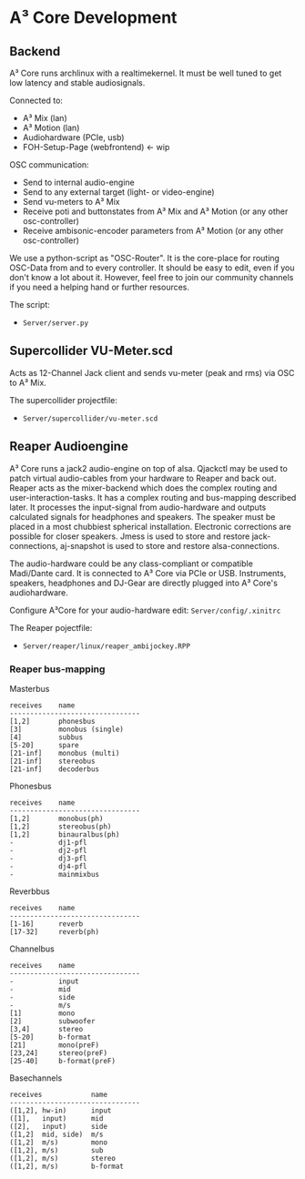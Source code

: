 # A³ Core Development
## Backend
A³ Core runs archlinux with a realtimekernel. It must be well tuned to get low latency and stable audiosignals.

Connected to:
- A³ Mix (lan)
- A³ Motion (lan)
- Audiohardware (PCIe, usb)
- FOH-Setup-Page (webfrontend) <- wip

OSC communication:
- Send to internal audio-engine
- Send to any external target (light- or video-engine)
- Send vu-meters to A³ Mix
- Receive poti and buttonstates from A³ Mix and A³ Motion (or any other osc-controller)
- Receive ambisonic-encoder parameters from A³ Motion (or any other osc-controller)

We use a python-script as "OSC-Router". It is the core-place for routing OSC-Data from and to every controller. It should be easy to edit, even if you don't know a lot about it. However, feel free to join our community channels if you need a helping hand or further resources.

The script:
- ```Server/server.py```

## Supercollider VU-Meter.scd
Acts as 12-Channel Jack client and sends vu-meter (peak and rms) via OSC to A³ Mix.

The supercollider projectfile:
- ```Server/supercollider/vu-meter.scd```

## Reaper Audioengine
A³ Core runs a jack2 audio-engine on top of alsa. Qjackctl may be used to patch virtual audio-cables from your hardware to Reaper and back out. Reaper acts as the mixer-backend which does the complex routing and user-interaction-tasks. It has a complex routing and bus-mapping described later. It processes the input-signal from audio-hardware and outputs calculated signals for headphones and speakers. The speaker must be placed in a most chubbiest spherical installation. Electronic corrections are possible for closer speakers.
Jmess is used to store and restore jack-connections, aj-snapshot is used to store and restore alsa-connections.

The audio-hardware could be any class-compliant or compatible Madi/Dante card. It is connected to A³ Core via PCIe or USB. Instruments, speakers, headphones and DJ-Gear are directly plugged into A³ Core's audiohardware.

Configure A³Core for your audio-hardware edit:
```Server/config/.xinitrc```

The Reaper pojectfile:
- ```Server/reaper/linux/reaper_ambijockey.RPP```

### Reaper bus-mapping
Masterbus
```
receives    name                
--------------------------------
[1,2]       phonesbus           
[3]         monobus (single)    
[4]         subbus              
[5-20]      spare               
[21-inf]    monobus (multi)     
[21-inf]    stereobus           
[21-inf]    decoderbus          
```
Phonesbus
```
receives    name                
--------------------------------
[1,2]       monobus(ph)         
[1,2]       stereobus(ph)       
[1,2]       binauralbus(ph)     
-           dj1-pfl
-           dj2-pfl
-           dj3-pfl
-           dj4-pfl
-           mainmixbus
```
Reverbbus
```
receives    name                
--------------------------------
[1-16]      reverb              
[17-32]     reverb(ph)          
```
Channelbus
```
receives    name                
--------------------------------
-           input
-           mid
-           side
-           m/s
[1]         mono                
[2]         subwoofer           
[3,4]       stereo              
[5-20]      b-format            
[21]        mono(preF)          
[23,24]     stereo(preF)        
[25-40]     b-format(preF)      
```
Basechannels
```
receives    		name                
--------------------------------
([1,2], hw-in)     	input       
([1],   input)     	mid         
([2],   input)     	side        
([1,2]  mid, side) 	m/s         
([1,2]  m/s)       	mono        
([1,2], m/s)       	sub   
([1,2], m/s)       	stereo      
([1,2], m/s)       	b-format    
```